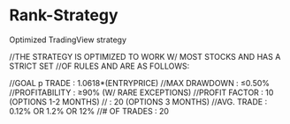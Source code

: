 # Rank-Strategy
Optimized TradingView strategy

//THE STRATEGY IS OPTIMIZED TO WORK W/ MOST STOCKS AND HAS A STRICT SET
//OF RULES AND ARE AS FOLLOWS:

//GOAL p TRADE 				: 1.0618*(ENTRYPRICE)
//MAX DRAWDOWN 				: ≤0.50%
//PROFITABILITY				: ≥90% (W/ RARE EXCEPTIONS)
//PROFIT FACTOR				: 10 (OPTIONS 1-2 MONTHS)
//	        			    : 20 (OPTIONS 3 MONTHS)
//AVG. TRADE				  : 0.12% OR 1.2% OR 12%
//# OF TRADES				  : 20
